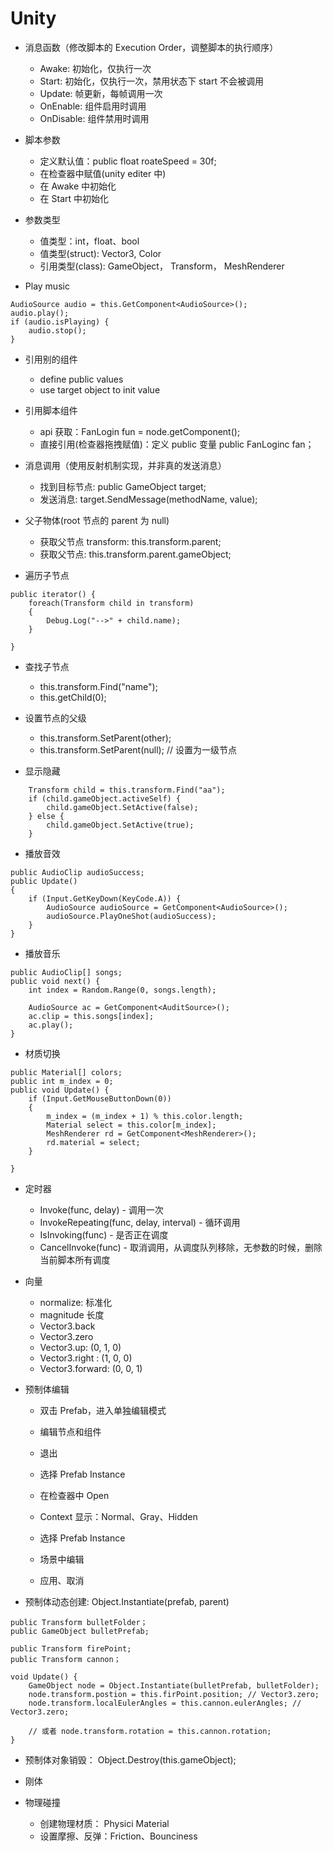 # Unity

- 消息函数（修改脚本的 Execution Order，调整脚本的执行顺序）

  - Awake: 初始化，仅执行一次
  - Start: 初始化，仅执行一次，禁用状态下 start 不会被调用
  - Update: 帧更新，每帧调用一次
  - OnEnable: 组件启用时调用
  - OnDisable: 组件禁用时调用

- 脚本参数

  - 定义默认值：public float roateSpeed = 30f;
  - 在检查器中赋值(unity editer 中)
  - 在 Awake 中初始化
  - 在 Start 中初始化

- 参数类型

  - 值类型：int，float、bool
  - 值类型(struct): Vector3, Color
  - 引用类型(class): GameObject， Transform， MeshRenderer

- Play music

```
AudioSource audio = this.GetComponent<AudioSource>();
audio.play();
if (audio.isPlaying) {
    audio.stop();
}
```

- 引用别的组件

  - define public values
  - use target object to init value

- 引用脚本组件

  - api 获取：FanLogin fun = node.getComponent<FanLogic>();
  - 直接引用(检查器拖拽赋值)：定义 public 变量 public FanLoginc fan；

- 消息调用（使用反射机制实现，并非真的发送消息）

  - 找到目标节点: public GameObject target;
  - 发送消息: target.SendMessage(methodName, value);

- 父子物体(root 节点的 parent 为 null)

  - 获取父节点 transform: this.transform.parent;
  - 获取父节点: this.transform.parent.gameObject;

- 遍历子节点

```
public iterator() {
    foreach(Transform child in transform)
    {
        Debug.Log("-->" + child.name);
    }

}
```

- 查找子节点

  - this.transform.Find("name");
  - this.getChild(0);

- 设置节点的父级

  - this.transform.SetParent(other);
  - this.transform.SetParent(null); // 设置为一级节点

- 显示隐藏

```
    Transform child = this.transform.Find("aa");
    if (child.gameObject.activeSelf) {
        child.gameObject.SetActive(false);
    } else {
        child.gameObject.SetActive(true);
    }

```

- 播放音效

```
public AudioClip audioSuccess;
public Update()
{
    if (Input.GetKeyDown(KeyCode.A)) {
        AudioSource audioSource = GetComponent<AudioSource>();
        audioSource.PlayOneShot(audioSuccess);
    }
}
```

- 播放音乐

```
public AudioClip[] songs;
public void next() {
    int index = Random.Range(0, songs.length);

    AudioSource ac = GetComponent<AuditSource>();
    ac.clip = this.songs[index];
    ac.play();
}
```

- 材质切换

```
public Material[] colors;
public int m_index = 0;
public void Update() {
    if (Input.GetMouseButtonDown(0))
    {
        m_index = (m_index + 1) % this.color.length;
        Material select = this.color[m_index];
        MeshRenderer rd = GetComponent<MeshRenderer>();
        rd.material = select;
    }

}

```

- 定时器

  - Invoke(func, delay) - 调用一次
  - InvokeRepeating(func, delay, interval) - 循环调用
  - IsInvoking(func) - 是否正在调度
  - CancelInvoke(func) - 取消调用，从调度队列移除，无参数的时候，删除当前脚本所有调度

- 向量

  - normalize: 标准化
  - magnitude 长度
  - Vector3.back
  - Vector3.zero
  - Vector3.up: (0, 1, 0)
  - Vector3.right : (1, 0, 0)
  - Vector3.forward: (0, 0, 1)

- 预制体编辑

  - 双击 Prefab，进入单独编辑模式
  - 编辑节点和组件
  - 退出

  - 选择 Prefab Instance
  - 在检查器中 Open
  - Context 显示：Normal、Gray、Hidden

  - 选择 Prefab Instance
  - 场景中编辑
  - 应用、取消

- 预制体动态创建: Object.Instantiate(prefab, parent)

```
public Transform bulletFolder；
public GameObject bulletPrefab;

public Transform firePoint;
public Transform cannon；

void Update() {
    GameObject node = Object.Instantiate(bulletPrefab, bulletFolder);
    node.transform.postion = this.firPoint.position; // Vector3.zero;
    node.transform.localEulerAngles = this.cannon.eulerAngles; // Vector3.zero;

    // 或者 node.transform.rotation = this.cannon.rotation;
}
```

- 预制体对象销毁： Object.Destroy(this.gameObject);

- 刚体

- 物理碰撞
  - 创建物理材质： Physici Material
  - 设置摩擦、反弹：Friction、Bounciness
